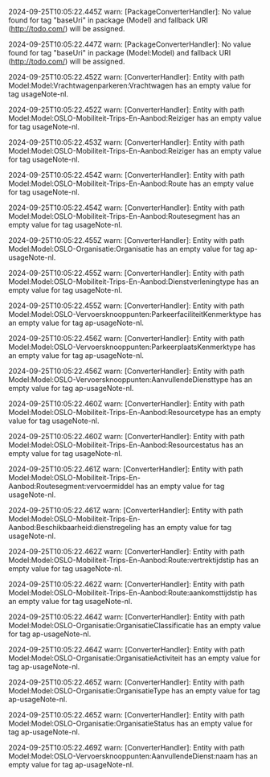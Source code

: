 2024-09-25T10:05:22.445Z warn: [PackageConverterHandler]: No value found for tag "baseUri" in package (Model) and fallback URI (http://todo.com/) will be assigned.

2024-09-25T10:05:22.447Z warn: [PackageConverterHandler]: No value found for tag "baseUri" in package (Model:Model) and fallback URI (http://todo.com/) will be assigned.

2024-09-25T10:05:22.452Z warn: [ConverterHandler]: Entity with path Model:Model:Vrachtwagenparkeren:Vrachtwagen has an empty value for tag usageNote-nl.

2024-09-25T10:05:22.452Z warn: [ConverterHandler]: Entity with path Model:Model:OSLO-Mobiliteit-Trips-En-Aanbod:Reiziger has an empty value for tag usageNote-nl.

2024-09-25T10:05:22.453Z warn: [ConverterHandler]: Entity with path Model:Model:OSLO-Mobiliteit-Trips-En-Aanbod:Reiziger has an empty value for tag usageNote-nl.

2024-09-25T10:05:22.454Z warn: [ConverterHandler]: Entity with path Model:Model:OSLO-Mobiliteit-Trips-En-Aanbod:Route has an empty value for tag usageNote-nl.

2024-09-25T10:05:22.454Z warn: [ConverterHandler]: Entity with path Model:Model:OSLO-Mobiliteit-Trips-En-Aanbod:Routesegment has an empty value for tag usageNote-nl.

2024-09-25T10:05:22.455Z warn: [ConverterHandler]: Entity with path Model:Model:OSLO-Organisatie:Organisatie has an empty value for tag ap-usageNote-nl.

2024-09-25T10:05:22.455Z warn: [ConverterHandler]: Entity with path Model:Model:OSLO-Mobiliteit-Trips-En-Aanbod:Dienstverleningtype has an empty value for tag usageNote-nl.

2024-09-25T10:05:22.455Z warn: [ConverterHandler]: Entity with path Model:Model:OSLO-Vervoersknooppunten:ParkeerfaciliteitKenmerktype has an empty value for tag ap-usageNote-nl.

2024-09-25T10:05:22.456Z warn: [ConverterHandler]: Entity with path Model:Model:OSLO-Vervoersknooppunten:ParkeerplaatsKenmerktype has an empty value for tag ap-usageNote-nl.

2024-09-25T10:05:22.456Z warn: [ConverterHandler]: Entity with path Model:Model:OSLO-Vervoersknooppunten:AanvullendeDiensttype has an empty value for tag ap-usageNote-nl.

2024-09-25T10:05:22.460Z warn: [ConverterHandler]: Entity with path Model:Model:OSLO-Mobiliteit-Trips-En-Aanbod:Resourcetype has an empty value for tag usageNote-nl.

2024-09-25T10:05:22.460Z warn: [ConverterHandler]: Entity with path Model:Model:OSLO-Mobiliteit-Trips-En-Aanbod:Resourcestatus has an empty value for tag usageNote-nl.

2024-09-25T10:05:22.461Z warn: [ConverterHandler]: Entity with path Model:Model:OSLO-Mobiliteit-Trips-En-Aanbod:Routesegment:vervoermiddel has an empty value for tag usageNote-nl.

2024-09-25T10:05:22.461Z warn: [ConverterHandler]: Entity with path Model:Model:OSLO-Mobiliteit-Trips-En-Aanbod:Beschikbaarheid:dienstregeling has an empty value for tag usageNote-nl.

2024-09-25T10:05:22.462Z warn: [ConverterHandler]: Entity with path Model:Model:OSLO-Mobiliteit-Trips-En-Aanbod:Route:vertrektijdstip has an empty value for tag usageNote-nl.

2024-09-25T10:05:22.462Z warn: [ConverterHandler]: Entity with path Model:Model:OSLO-Mobiliteit-Trips-En-Aanbod:Route:aankomsttijdstip has an empty value for tag usageNote-nl.

2024-09-25T10:05:22.464Z warn: [ConverterHandler]: Entity with path Model:Model:OSLO-Organisatie:OrganisatieClassificatie has an empty value for tag ap-usageNote-nl.

2024-09-25T10:05:22.464Z warn: [ConverterHandler]: Entity with path Model:Model:OSLO-Organisatie:OrganisatieActiviteit has an empty value for tag ap-usageNote-nl.

2024-09-25T10:05:22.465Z warn: [ConverterHandler]: Entity with path Model:Model:OSLO-Organisatie:OrganisatieType has an empty value for tag ap-usageNote-nl.

2024-09-25T10:05:22.465Z warn: [ConverterHandler]: Entity with path Model:Model:OSLO-Organisatie:OrganisatieStatus has an empty value for tag ap-usageNote-nl.

2024-09-25T10:05:22.469Z warn: [ConverterHandler]: Entity with path Model:Model:OSLO-Vervoersknooppunten:AanvullendeDienst:naam has an empty value for tag ap-usageNote-nl.


